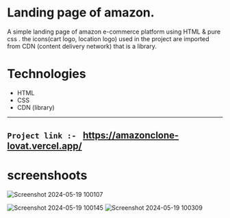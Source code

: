 # Landing page of amazon.
A  simple landing page of amazon e-commerce platform using HTML & pure css . 
the icons(cart logo, location logo) used in the project are imported from CDN (content delivery network) that is a library.

# Technologies 

* HTML
* CSS
* CDN (library)

  
---------------------------------------------------------------------------------------------------

## `Project link :- ` https://amazonclone-lovat.vercel.app/

# screenshoots 
![Screenshot 2024-05-19 100107](https://github.com/4miit/amazonclone/assets/152176527/1509d3f9-4c02-4b21-9b4d-ffa06295ef2a)

![Screenshot 2024-05-19 100145](https://github.com/4miit/amazonclone/assets/152176527/1bde249f-7357-4fd2-a872-f83816be7cee)
![Screenshot 2024-05-19 100309](https://github.com/4miit/amazonclone/assets/152176527/4ae0aa53-c4e9-4eb0-9f10-9a391f41ea02)
